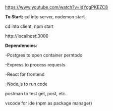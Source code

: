https://www.youtube.com/watch?v=ldYcgPKEZC8

**To Start:**
cd into server, nodemon start

cd into client, npm start

http://localhost:3000


**Dependencies:**

-Postgres to open container perntodo

-Express to process requests

-React for frontend

-Node.js to run code


postman to test get, post, etc..

vscode for ide 
(npm as package manager)






